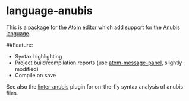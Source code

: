 language-anubis
=========================

This is a package for the [Atom editor](https://atom.io) which add support for the [Anubis language](https://fr.wikipedia.org/wiki/Anubis_%28langage%29).

##Feature:
- Syntax highlighting
- Project build/compilation reports (use [atom-message-panel](https://github.com/tcarlsen/atom-message-panel), slightly modified)
- Compile on save

See also the [linter-anubis](https://github.com/grz0zrg/linter-anubis) plugin for on-the-fly syntax analysis of anubis files.
